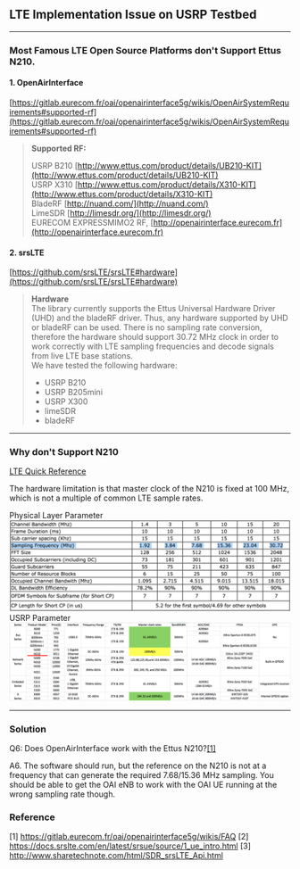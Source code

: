 ## LTE Implementation Issue on USRP Testbed
---
### Most Famous LTE Open Source Platforms don't Support Ettus N210.
#### 1. OpenAirInterface
[https://gitlab.eurecom.fr/oai/openairinterface5g/wikis/OpenAirSystemRequirements#supported-rf](https://gitlab.eurecom.fr/oai/openairinterface5g/wikis/OpenAirSystemRequirements#supported-rf)
>**Supported RF:**  
>
>   USRP B210 [http://www.ettus.com/product/details/UB210-KIT](http://www.ettus.com/product/details/UB210-KIT)  
>   USRP X310 [http://www.ettus.com/product/details/X310-KIT](http://www.ettus.com/product/details/X310-KIT)  
>   BladeRF [http://nuand.com/](http://nuand.com/)  
>   LimeSDR [http://limesdr.org/](http://limesdr.org/)  
>   EURECOM EXPRESSMIMO2 RF, [http://openairinterface.eurecom.fr](http://openairinterface.eurecom.fr)  

#### 2. srsLTE
[https://github.com/srsLTE/srsLTE#hardware](https://github.com/srsLTE/srsLTE#hardware)
>**Hardware**  
>The library currently supports the Ettus Universal Hardware Driver (UHD) and the bladeRF driver. Thus, any hardware supported by UHD or bladeRF can be used. There is no sampling rate conversion, therefore the hardware should support 30.72 MHz clock in order to work correctly with LTE sampling frequencies and decode signals from live LTE base stations.  
>We have tested the following hardware:  
>* USRP B210
>* USRP B205mini
>* USRP X300
>* limeSDR
>* bladeRF

----

### Why don't Support N210
[LTE Quick Reference](https://www.sharetechnote.com/html/Handbook_LTE_PhyParameter_DL_FDD.html)

The hardware limitation is that master clock of the N210 is fixed at 100 MHz, which is not a multiple of common LTE sample rates.

Physical Layer Parameter
![](./Photos/Physical_Layer_Parameter.png)
USRP Parameter
![](./Photos/usrp_hardware.png)

---

### Solution

Q6: Does OpenAirInterface work with the Ettus N210?[[1]](https://gitlab.eurecom.fr/oai/openairinterface5g/wikis/FAQ)

A6. The software should run, but the reference on the N210 is not at a frequency that can generate the required 7.68/15.36 MHz sampling. You should be able to get the OAI eNB to work with the OAI UE running at the wrong sampling rate though.




### Reference
[1] https://gitlab.eurecom.fr/oai/openairinterface5g/wikis/FAQ
[2] https://docs.srslte.com/en/latest/srsue/source/1_ue_intro.html
[3] http://www.sharetechnote.com/html/SDR_srsLTE_Api.html
